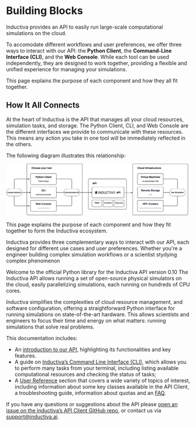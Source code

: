 # Building Blocks

Inductiva provides an API to easily run large-scale computational simulations on the cloud.

To accomodate different workflows and user preferences, we offer three ways to interact with our API: the **Python Client**, the **Command-Line Interface (CLI)**, and the **Web Console**. While each tool can be used independently, they are designed to work together, providing a flexible and unified experience for managing your simulations.

This page explains the purpose of each component and how they all fit together.

## How It All Connects

At the heart of Inductiva is the API that manages all your cloud resources, simulation tasks, and storage. The Python Client, CLI, and Web Console are the different interfaces we provide to communicate with these resources. This means any action you take in one tool will be immediately reflected in the others.

The following diagram illustrates this relationship:

![Building Blocks](../_static/building_blocks.svg)

This page explains the purpose of each component and how they fit together to form the Inductiva ecosystem.

Inductiva provides three complementary ways to interact with our API, each designed for different use cases and user preferences. Whether you're a engineer building complex simulation workflows or a scientist stydying complex phenomenon

Welcome to the official Python library for the Inductiva API version 0.10
The Inductiva API allows running a set of open-source physical
simulators on the cloud, easily parallelizing simulations, each running
on hundreds of CPU cores.

Inductiva simplifies the complexities of cloud resource management, and software
configuration, offering a straightforward Python interface for running simulations
on state-of-the-art hardware. This allows scientists and engineers to focus their
time and energy on what matters: running simulations that solve real problems.

This documentation includes:

- An [introduction to our API](../intro/how_it_works.md), highlighting its functionalities and key features.
- A guide on [Inductiva’s Command Line Interface (CLI)](../CLI/index.md), which
allows you to perform many tasks from your terminal, including listing available
computational resources and checking the status of tasks;
- A [User Reference](./computational_resources/index.md) section
that covers a wide variety of topics of interest, including information about
some key classes available in the API Client, a troubleshooting guide, information
about quotas and an [FAQ](../FAQ/index.md).

If you have any questions or suggestions about the API please
[open an issue on the inductiva’s API Client GitHub repo](https://github.com/inductiva/inductiva/issues),
or contact us via [support@inductiva.ai](mailto:support@inductiva.ai).

